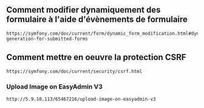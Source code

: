 

## Comment modifier dynamiquement des formulaire à l'aide d'évènements de formulaire 
    https://symfony.com/doc/current/form/dynamic_form_modification.html#dynamic-generation-for-submitted-forms


## Comment mettre en oeuvre la protection CSRF

    https://symfony.com/doc/current/security/csrf.html


### Upload Image on EasyAdmin V3

    http://5.9.10.113/65467216/upload-image-on-easyadmin-v3